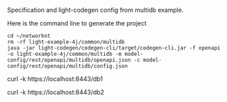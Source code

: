Specification and light-codegen config from multidb example.

Here is the command line to generate the project

```
cd ~/networknt
rm -rf light-example-4j/common/multidb
java -jar light-codegen/codegen-cli/target/codegen-cli.jar -f openapi -o light-example-4j/common/multidb -m model-config/rest/openapi/multidb/openapi.json -c model-config/rest/openapi/multidb/config.json
```


curl -k https://localhost:8443/db1

curl -k https://localhost:8443/db2

